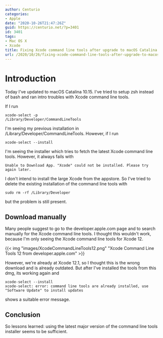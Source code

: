 ```yaml
---
author: Centurio
categories:
- Apple
date: "2020-10-26T21:47:26Z"
guid: https://centurio.net/?p=3401
id: 3401
tags:
- Mac OS X
- Xcode
title: Fixing Xcode command line tools after upgrade to macOS Catalina 10.15
url: /2020/10/26/fixing-xcode-command-line-tools-after-upgrade-to-macos-catalina-10-15/
---
```

# Introduction
Today I've updated to macOS Catalina 10.15. I've tried to setup zsh instead of bash and ran intro troubles with Xcode command line tools.

If I run

```
xcode-select -p
/Library/Developer/CommandLineTools
```

I'm seeing my previous installation in /Library/Developer/CommandLineTools. However, if I run

```
xcode-select --install
```

I'm seeing the installer which tries to fetch the latest Xcode command line tools. However, it always fails with

```
Unable to Download App. "Xcode" could not be installed. Please try again later.
```

I don't intend to install the large Xcode from the appstore. So I've tried to delete the existing installation of the command line tools with

```
sudo rm -rf /Library/Developer
```

but the problem is still present.

## Download manually

Many people suggest to go to the developer.apple.com page and to search manually for the Xcode command line tools. I thought this wouldn't work, because I'm only seeing the Xcode command line tools for Xcode 12.

{{< img "images/XcodeCommandLineTools12.png" "Xcode Command Line Tools 12 from developer.apple.com" >}}

However, we're already at Xcode 12.1, so I thought this is the wrong download and is already outdated. But after I've installed the tools from this dmg, its working again and 

```
xcode-select --install
xcode-select: error: command line tools are already installed, use "Software Update" to install updates
```

shows a suitable error message.

## Conclusion

So lessons learned: using the latest major version of the command line tools installer seems to be sufficient.